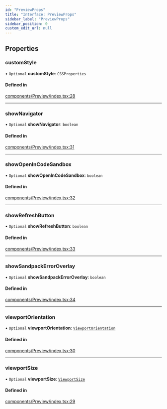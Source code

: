 ```yaml
---
id: "PreviewProps"
title: "Interface: PreviewProps"
sidebar_label: "PreviewProps"
sidebar_position: 0
custom_edit_url: null
---
```


## Properties

### customStyle

• `Optional` **customStyle**: `CSSProperties`

#### Defined in

[components/Preview/index.tsx:28](https://github.com/codesandbox/sandpack/blob/ce1032c/sandpack-react/src/components/Preview/index.tsx#L28)

___

### showNavigator

• `Optional` **showNavigator**: `boolean`

#### Defined in

[components/Preview/index.tsx:31](https://github.com/codesandbox/sandpack/blob/ce1032c/sandpack-react/src/components/Preview/index.tsx#L31)

___

### showOpenInCodeSandbox

• `Optional` **showOpenInCodeSandbox**: `boolean`

#### Defined in

[components/Preview/index.tsx:32](https://github.com/codesandbox/sandpack/blob/ce1032c/sandpack-react/src/components/Preview/index.tsx#L32)

___

### showRefreshButton

• `Optional` **showRefreshButton**: `boolean`

#### Defined in

[components/Preview/index.tsx:33](https://github.com/codesandbox/sandpack/blob/ce1032c/sandpack-react/src/components/Preview/index.tsx#L33)

___

### showSandpackErrorOverlay

• `Optional` **showSandpackErrorOverlay**: `boolean`

#### Defined in

[components/Preview/index.tsx:34](https://github.com/codesandbox/sandpack/blob/ce1032c/sandpack-react/src/components/Preview/index.tsx#L34)

___

### viewportOrientation

• `Optional` **viewportOrientation**: [`ViewportOrientation`](../#viewportorientation)

#### Defined in

[components/Preview/index.tsx:30](https://github.com/codesandbox/sandpack/blob/ce1032c/sandpack-react/src/components/Preview/index.tsx#L30)

___

### viewportSize

• `Optional` **viewportSize**: [`ViewportSize`](../#viewportsize)

#### Defined in

[components/Preview/index.tsx:29](https://github.com/codesandbox/sandpack/blob/ce1032c/sandpack-react/src/components/Preview/index.tsx#L29)
